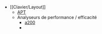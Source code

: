 - [[Clavier/Layout]]
	- [APT](https://github.com/Apsu/apt)
	- Analyseurs de performance / efficacité
		- [a200](https://github.com/ClemenPine/a200)
		-